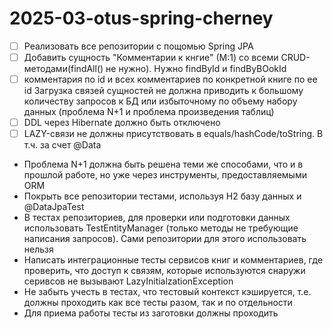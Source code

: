 # 2025-03-otus-spring-cherney

- [ ] Реализовать все репозитории с пощомью Spring JPA
- [ ] Добавить сущность "Комментарии к кнгие" (М:1) со всеми CRUD-методами(findAll() не нужно). Нужно findById и findByBOokId
- [ ] комментария по id и всех комментариев по конкретной книге по ее id
  Загрузка связей сущностей не должна приводить к большому количеству запросов к БД или избыточному по объему набору данных (проблема N+1 и проблема произведения таблиц)
- [ ] DDL через Hibernate должно быть отключено
- [ ] LAZY-связи не должны присутствовать в equals/hashCode/toString. В т.ч. за счет @Data
- Проблема N+1 должна быть решена теми же способами, что и в прошлой работе, но уже через инструменты, предоставляемыми ORM
- Покрыть все репозитории тестами, используя H2 базу данных и @DataJpaTest
- В тестах репозиториев, для проверки или подготовки данных использовать TestEntityManager (только методы не требующие написания запросов). Сами репозитории для этого использовать нельзя
- Написать интеграционные тесты сервисов книг и комментариев, где проверить, что доступ к связям, которые используются снаружи серивсов не вызывают LazyInitialzationException
- Не забыть учесть в тестах, что тестовый контекст кэшируется, т.е. должны проходить как все тесты разом, так и по отдельности
- Для приема работы тесты из заготовки должны проходить